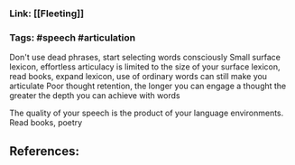 ### Link: [[Fleeting]]

### Tags: #speech #articulation

Don't use dead phrases, start selecting words consciously
Small surface lexicon, effortless articulacy is limited to the size of your surface lexicon, read books, expand lexicon, use of ordinary words can still make you articulate
Poor thought retention, the longer you can engage a thought the greater the depth you can achieve with words

The quality of your speech is the product of your language environments.
Read books, poetry

## References: